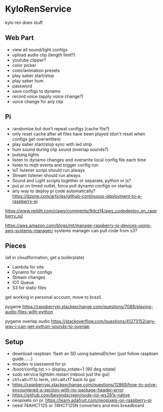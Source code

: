 # KyloRenService
kylo ren does stuff
## Web Part
* view all sound/light configs
* upload audio clip (length limit?)
* youtube clipper?
* color picker
* color/animation presets
* play saber start/stop
* play saber hum
* password
* save configs to dynamo
* record voice (apply voice change?)
* voice change for any clip


## Pi
* randomize but don't repeat configs (cache file?)
 * only reset cache after all files have been played (don't reset when configs get overwritten)
* play saber start/stop sync with led strip
* hum sound during clip sound (overlap sounds?)
* pulsing lights
* listen to dynamo changes and overwrite local config file each time
* listen to mqtt events and trigger config run
* IoT listener script should run always
* Stream listener should run always
* Sound and Light scripts together or separate, python or js?
* put pi on timed outlet, force pull dynamo configs on startup
* any way to deploy pi code automatically?
https://dzone.com/articles/github-continuous-deployment-to-a-raspberry-pi

https://www.reddit.com/r/aws/comments/9dczf4/aws_codedeploy_on_raspberry_pi/

https://aws.amazon.com/blogs/mt/manage-raspberry-pi-devices-using-aws-systems-manager/
systems manager can pull code from s3?

## Pieces
(all in cloudformation, get a boilerplate)
* Lambda for site
* Dynamo for configs
 * Stream changes
* IOT Queue
* S3 for static files

get working in personal account, move to brazil.

pygame
https://raspberrypi.stackexchange.com/questions/7088/playing-audio-files-with-python

pygame overlap audio
https://stackoverflow.com/questions/41273152/any-way-i-can-get-python-sounds-to-overlap

## Setup
* download raspbian. flash an SD using balenaEtcher (just follow raspbian guide......)
* mvpdev is password for pi
* /boot/config.txt >> display_rotate=1 (90 deg rotate)
* sudo service lightdm restart (reboot just the gui)
* ctrl+alt+f1 to term, ctrl+alt+f7 back to gui
* https://raspberrypi.stackexchange.com/questions/12869/how-to-solve-encountered-a-section-with-no-package-header-error
* https://github.com/beyondscreen/node-rpi-ws281x-native
* neopixels on pi: https://learn.adafruit.com/neopixels-on-raspberry-pi
* need 74AHCT125 or 74HCT125N converters and mini breadboard
